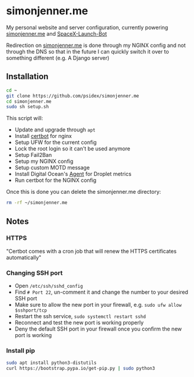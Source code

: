 # simonjenner.me

My personal website and server configuration, currently powering [simonjenner.me](https://simonjenner.me) and [SpaceX-Launch-Bot](https://github.com/r-spacex/SpaceX-Launch-Bot)

Redirection on [simonjenner.me](https://simonjenner.me) is done through my NGINX config and not through the DNS so that in the future I can quickly switch it over to something different (e.g. A Django server)

## Installation

```bash
cd ~
git clone https://github.com/psidex/simonjenner.me
cd simonjenner.me
sudo sh setup.sh
```

This script will:

- Update and upgrade through `apt`
- Install [certbot](https://certbot.eff.org/) for nginx
- Setup UFW for the current config
- Lock the root login so it can't be used anymore
- Setup Fail2Ban
- Setup my NGINX config
- Setup custom MOTD message
- Install Digital Ocean's [Agent](https://github.com/digitalocean/do-agent) for Droplet metrics
- Run certbot for the NGINX config

Once this is done you can delete the simonjenner.me directory:

```bash
rm -rf ~/simonjenner.me
```

## Notes

### HTTPS

"Certbot comes with a cron job that will renew the HTTPS certificates automatically"

### Changing SSH port

- Open `/etc/ssh/sshd_config`
- Find `# Port 22`, un-comment it and change the number to your desired SSH port
- Make sure to allow the new port in your firewall, e.g. `sudo ufw allow $sshport/tcp`
- Restart the ssh service, `sudo systemctl restart sshd`
- Reconnect and test the new port is working properly
- Deny the default SSH port in your firewall once you confirm the new port is working

### Install pip

```bash
sudo apt install python3-distutils
curl https://bootstrap.pypa.io/get-pip.py | sudo python3
```
